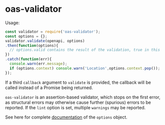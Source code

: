 # oas-validator

Usage:

```javascript
const validator = require('oas-validator');
const options = {};
validator.validate(openapi, options)
.then(function(options){
  // options.valid contains the result of the validation, true in this branch
})
.catch(function(err){
  console.warn(err.message);
  if (options.context) console.warn('Location',options.context.pop());
});
```

If a third `callback` argument to `validate` is provided, the callback will be called instead of a Promise being returned.

`oas-validator` is an assertion-based validator, which stops on the first error, as structural errors may otherwise cause further (spurious) errors to be reported. If the `lint` option is set, multiple `warnings` may be reported.

See here for complete [documentation](/docs-src/options.md) of the `options` object.
